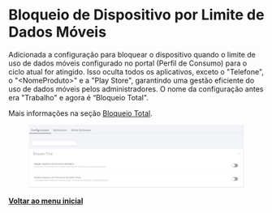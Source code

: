 # Bloqueio de Dispositivo por Limite de Dados Móveis

Adicionada a configuração para bloquear o dispositivo quando o limite de uso de dados móveis configurado no portal (Perfil de Consumo) para o ciclo atual for atingido. Isso oculta todos os aplicativos, exceto o "Telefone", o "\<NomeProduto>" e a "Play Store", garantindo uma gestão eficiente do uso de dados móveis pelos administradores. O nome da configuração antes era  "Trabalho" e agora é “Bloqueio Total".

Mais informações na seção [Bloqueio Total](../../portal/configuracoes/editar-politica/configuracoes-gerais/bloqueio-total.md).

<figure><img src="../../../.gitbook/assets/image (265).png" alt=""><figcaption></figcaption></figure>

[**Voltar ao menu inicial**](./)
